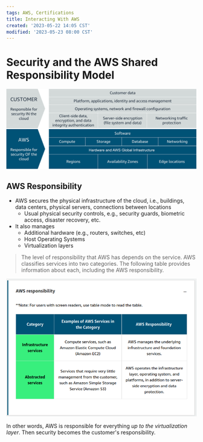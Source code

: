 ```yaml
---
tags: AWS, Certifications
title: Interacting With AWS
created: '2023-05-22 14:05 CST'
modified: '2023-05-23 08:00 CST'
---
```


# Security and the AWS Shared Responsibility Model

![Shared Responsibility Model (Security)](assets/images/shared-responsibility-model.png)

## AWS Responsibility
* AWS secures the physical infrastructure of the cloud, i.e., buildings, data centers, physical servers, connections between locations
  * Usual physical security controls, e.g., security guards, biometric access, disaster recovery, etc.
* It also manages
  * Additional hardware (e.g., routers, switches, etc)
  * Host Operating Systems
  * Virtualization layers

> The level of responsibility that AWS has depends on the service. AWS classifies services into two categories. The following table provides information about each, including the AWS responsibility.

![AWS Responsibility Depending on Service](assets/images/aws-service-responsibility.png)

In other words, AWS is responsible for everything *up to the virtualization layer*. Then security becomes the customer's responsibility.

